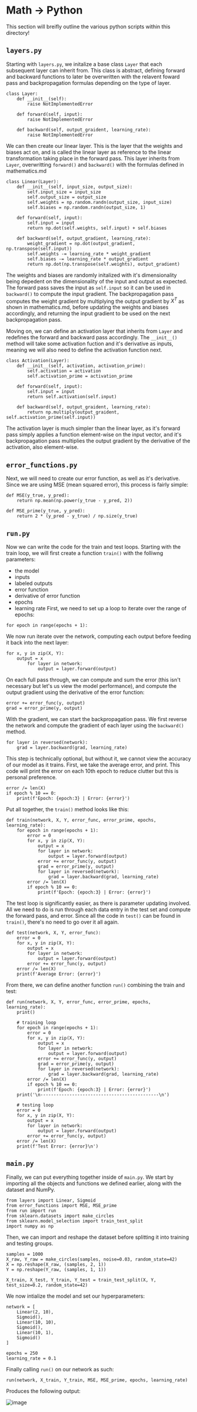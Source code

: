 # Math $\rightarrow$ Python

This section will breifly outline the various python scripts within this directory!

## `layers.py`

Starting with `layers.py`, we initalize a base class `Layer` that each subsequent layer can inherit from. This class is abstract, defining forward and backward functions to later be overwritten with the relavent foward pass and backpropagation formulas depending on the type of layer. 

```
class Layer:
    def __init__(self):
        raise NotImplementedError
    
    def forward(self, input):
        raise NotImplementedError
    
    def backward(self, output_graident, learning_rate):
        raise NotImplementedError
```

We can then create our linear layer. This is the layer that the weights and biases act on, and is called the linear layer as reference to the linear transformation taking place in the forward pass. This layer inherits from `Layer`, overwritting `forward()` and `backward()` with the formulas defined in mathematics.md

```
class Linear(Layer):
    def __init__(self, input_size, output_size):
        self.input_size = input_size
        self.output_size = output_size
        self.weights = np.random.randn(output_size, input_size)
        self.biases = np.random.randn(output_size, 1)

    def forward(self, input):
        self.input = input
        return np.dot(self.weights, self.input) + self.biases
    
    def backward(self, output_gradient, learning_rate):
        weight_gradient = np.dot(output_gradient, np.transpose(self.input))
        self.weights -= learning_rate * weight_gradient
        self.biases -= learning_rate * output_gradient
        return np.dot(np.transpose(self.weights), output_gradient)
```

The weights and biases are randomly initalized with it's dimensionality being depedent on the dimensionality of the input and output as expected. The forward pass saves the input as `self.input` so it can be used in `backward()` to compute the input gradient. The backpropagation pass computes the weight gradient by multiplying the output gradient by $X^T$ as shown in mathematics.md, before updating the weights and biases accordingly, and returning the input gradient to be used on the next backpropagation pass.

Moving on, we can define an activation layer that inherits from `Layer` and redefines the forward and backward pass accordingly. The `__init__()` method will take some activation fuction and it's derivative as inputs, meaning we will also need to define the activation function next. 

```
class Activation(Layer):
    def __init__(self, activation, activation_prime):
        self.activation = activation
        self.activation_prime = activation_prime

    def forward(self, input):
        self.input = input
        return self.activation(self.input)
    
    def backward(self, output_graident, learning_rate):
        return np.multiply(output_graident, self.activation_prime(self.input))
```

The activation layer is much simpler than the linear layer, as it's forward pass simply applies a function element-wise on the input vector, and it's backpropagation pass multiplies the output gradient by the derivative of the activation, also element-wise. 

## `error_functions.py`

Next, we will need to create our error function, as well as it's derivative. Since we are using MSE (mean squared error), this process is fairly simple:

```
def MSE(y_true, y_pred):
    return np.mean(np.power(y_true - y_pred, 2))

def MSE_prime(y_true, y_pred):
    return 2 * (y_pred - y_true) / np.size(y_true)
```

## `run.py`

Now we can write the code for the train and test loops. Starting with the train loop, we will first create a function `train()` with the folliwng parameters:
- the model
- inputs
- labeled outputs
- error function
- derivative of error function
- epochs
- learning rate
First, we need to set up a loop to iterate over the range of epochs:

```
for epoch in range(epochs + 1):
```

We now run iterate over the network, computing each output before feeding it back into the next layer:

```
for x, y in zip(X, Y):
    output = x
        for layer in network:
            output = layer.forward(output)
```

On each full pass through, we can compute and sum the error (this isn't necessary but let's us view the model performance), and compute the output gradient using the derivative of the error function:

```
error += error_func(y, output)
grad = error_prime(y, output)
```

With the gradient, we can start the backpropagation pass. We first reverse the network and compute the gradient of each layer using the `backward()` method.

```
for layer in reversed(network):
    grad = layer.backward(grad, learning_rate)
```

This step is technically optional, but without it, we cannot view the accuracy of our model as it trains. First, we take the average error, and print. This code will print the error on each 10th epoch to reduce clutter but this is personal preference.

```
error /= len(X)
if epoch % 10 == 0:
    print(f'Epoch: {epoch:3} | Error: {error}')
```

Put all together, the `train()` method looks like this:

```
def train(network, X, Y, error_func, error_prime, epochs, learning_rate):
    for epoch in range(epochs + 1):
        error = 0
        for x, y in zip(X, Y):
            output = x
            for layer in network:
                output = layer.forward(output)
            error += error_func(y, output)
            grad = error_prime(y, output)
            for layer in reversed(network):
                grad = layer.backward(grad, learning_rate)
        error /= len(X)
        if epoch % 10 == 0:
            print(f'Epoch: {epoch:3} | Error: {error}')
```        

The test loop is significantly easier, as there is parameter updating involved. All we need to do is run through each data entry in the test set and compute the forward pass, and error. Since all the code in `test()` can be found in `train()`, there's no need to go over it all again.

```
def test(network, X, Y, error_func):
    error = 0
    for x, y in zip(X, Y):
        output = x
        for layer in network:
            output = layer.forward(output)
        error += error_func(y, output)
    error /= len(X)
    print(f'Average Error: {error}')
```

From there, we can define another function `run()` combining the train and test:

```
def run(network, X, Y, error_func, error_prime, epochs, learning_rate):
    print()
    
    # training loop
    for epoch in range(epochs + 1):
        error = 0
        for x, y in zip(X, Y):
            output = x
            for layer in network:
                output = layer.forward(output)
            error += error_func(y, output)
            grad = error_prime(y, output)
            for layer in reversed(network):
                grad = layer.backward(grad, learning_rate)
        error /= len(X)
        if epoch % 10 == 0:
            print(f'Epoch: {epoch:3} | Error: {error}')
    print('\n---------------------------------------------\n')

    # testing loop
    error = 0
    for x, y in zip(X, Y):
        output = x
        for layer in network:
            output = layer.forward(output)
        error += error_func(y, output)
    error /= len(X)
    print(f'Test Error: {error}\n')
```

## `main.py`

Finally, we can put everything together inside of `main.py`. We start by importing all the objects and functions we defined earlier, along with the dataset and NumPy.

```
from layers import Linear, Sigmoid
from error_functions import MSE, MSE_prime
from run import run
from sklearn.datasets import make_circles
from sklearn.model_selection import train_test_split
import numpy as np
```

Then, we can import and reshape the dataset before splitting it into training and testing groups.

```
samples = 1000
X_raw, Y_raw = make_circles(samples, noise=0.03, random_state=42)
X = np.reshape(X_raw, (samples, 2, 1))
Y = np.reshape(Y_raw, (samples, 1, 1))

X_train, X_test, Y_train, Y_test = train_test_split(X, Y, test_size=0.2, random_state=42)
```

We now intialize the model and set our hyperparameters:

```
network = [
    Linear(2, 10),
    Sigmoid(),
    Linear(10, 10),
    Sigmoid(),
    Linear(10, 1),
    Sigmoid()
]

epochs = 250
learning_rate = 0.1
```

Finally calling `run()` on our network as such:

```
run(network, X_train, Y_train, MSE, MSE_prime, epochs, learning_rate)
```

Produces the following output:

![image](https://github.com/wj-jason/Neural-Networks-From-Scratch/assets/116098777/afd24887-620f-4979-b1c2-b8d1ab7b48ec)
